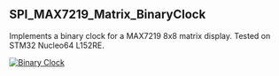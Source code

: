 ## SPI_MAX7219_Matrix_BinaryClock 
Implements a binary clock for a MAX7219 8x8 matrix display. Tested on STM32 Nucleo64 L152RE.

[![Binary Clock](https://upload.wikimedia.org/wikipedia/commons/thumb/2/27/Binary_clock.svg/539px-Binary_clock.svg.png)](https://commons.wikimedia.org/wiki/File:Binary_clock.svg)
